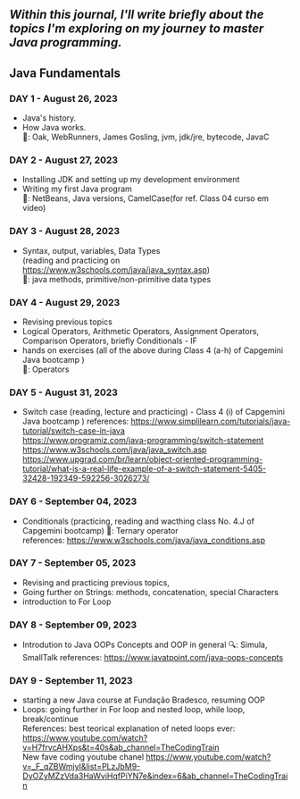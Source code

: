 ## _Within this journal, I'll write briefly about the topics I'm exploring on my journey to master Java programming._

## Java Fundamentals

### **DAY 1** - August 26, 2023
- Java's history.
- How Java works.  
:key:: Oak, WebRunners, James Gosling, jvm, jdk/jre, bytecode, JavaC

### **DAY 2** - August 27, 2023
- Installing JDK and setting up my development environment
- Writing my first Java program  
:key:: NetBeans, Java versions, CamelCase(for ref. Class 04 curso em vídeo)  

### **DAY 3** - August 28, 2023
- Syntax, output, variables, Data Types  
 (reading and practicing on https://www.w3schools.com/java/java_syntax.asp)  
:key:: java methods, primitive/non-primitive data types

### **DAY 4** - August 29, 2023
- Revising previous topics
- Logical Operators, Arithmetic Operators, Assignment Operators, Comparison Operators, briefly Conditionals - IF
- hands on exercises 
 (all of the above during Class 4 (a-h) of Capgemini Java bootcamp )  
:key:: Operators

### **DAY 5** - August 31, 2023

- Switch case (reading, lecture and practicing) - Class 4 (i) of Capgemini Java bootcamp )
  references:  https://www.simplilearn.com/tutorials/java-tutorial/switch-case-in-java  
               https://www.programiz.com/java-programming/switch-statement  
               https://www.w3schools.com/java/java_switch.asp
               https://www.upgrad.com/br/learn/object-oriented-programming-tutorial/what-is-a-real-life-example-of-a-switch-statement-5405-32428-192349-592256-3026273/
  
### **DAY 6** - September 04, 2023               
- Conditionals (practicing, reading and wacthing class No. 4.J of Capgemini bootcamp)
:key:: Ternary operator  
references: https://www.w3schools.com/java/java_conditions.asp 

### **DAY 7** - September 05, 2023   
- Revising and practicing previous topics,
- Going further on Strings: methods, concatenation, special Characters
- introduction to For Loop

### **DAY 8** - September 09, 2023
- Introdution to Java OOPs Concepts and OOP in general
:mag:: Simula, SmallTalk
references: https://www.javatpoint.com/java-oops-concepts

### **DAY 9** - September 11, 2023
- starting a new Java course at Fundação Bradesco, resuming  OOP
- Loops: going further in For loop and nested loop, while loop, break/continue  
References: best teorical explanation of neted loops ever: https://www.youtube.com/watch?v=H7frvcAHXps&t=40s&ab_channel=TheCodingTrain  
New fave coding youtube chanel https://www.youtube.com/watch?v=_F_qZBWmjyI&list=PLzJbM9-DyOZyMZzVda3HaWviHqfPiYN7e&index=6&ab_channel=TheCodingTrain
 
  
  
